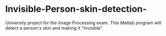 # Invisible-Person-skin-detection-
University project for the Image Processing exam. This Matlab program will detect a person's skin and making it "invisible".
